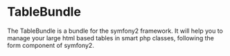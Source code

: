 TableBundle
===========

The TableBundle is a bundle for the symfony2 framework. It will help you to manage your large html based tables in smart php classes, following the form component of symfony2.
